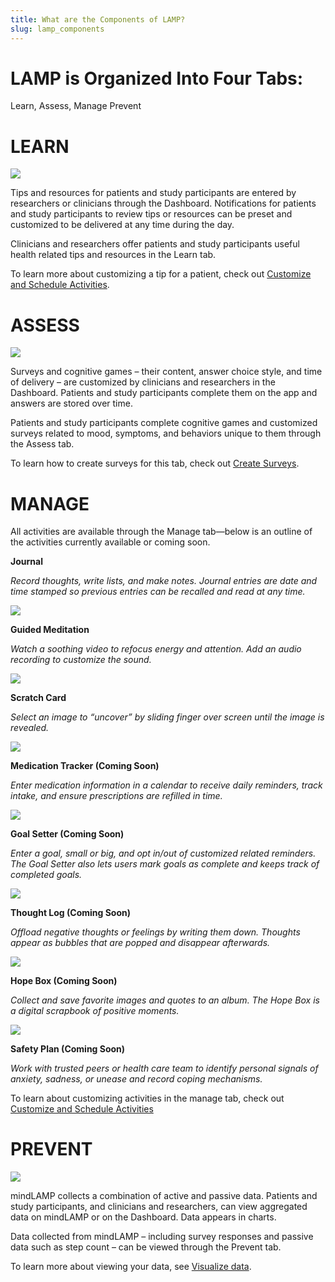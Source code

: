 ```yaml
---
title: What are the Components of LAMP?
slug: lamp_components
---
```


# LAMP is Organized Into Four Tabs: 
Learn, Assess, Manage Prevent

# **LEARN**

![](assets/Untitled_40.png)

Tips and resources for patients and study participants are entered by researchers or clinicians through the Dashboard. Notifications for patients and study participants to review tips or resources can be preset and customized to be delivered at any time during the day.

Clinicians and researchers offer patients and study participants useful health related tips and resources in the Learn tab.

To learn more about customizing a tip for a patient, check out [Customize and Schedule Activities](Activities_Tips,_Surveys,_and_Cognitive_Tests/Customize_and_Schedule_Activities.md).

# **ASSESS**

![](assets/Untitled_41.png)

Surveys and cognitive games – their content, answer choice style, and time of delivery – are customized by clinicians and researchers in the Dashboard. Patients and study participants complete them on the app and answers are stored over time.

Patients and study participants complete cognitive games and customized surveys related to mood, symptoms, and behaviors unique to them through the Assess tab.

To learn how to create surveys for this tab, check out [Create Surveys](Activities_Tips,_Surveys,_and_Cognitive_Tests/Create_Surveys.md).

# **MANAGE**

All activities are available through the Manage tab—below is an outline of the activities currently available or coming soon.

**Journal**

*Record thoughts, write lists, and make notes. Journal entries are date and time stamped so previous entries can be recalled and read at any time.*

![](assets/Untitled_42.png)

**Guided Meditation**

*Watch a soothing video to refocus energy and attention. Add an audio recording to customize the sound.*

![](assets/Untitled_43.png)

**Scratch Card**

*Select an image to “uncover” by sliding finger over screen until the image is revealed.*

![](assets/Untitled_44.png)

**Medication Tracker (Coming Soon)**

*Enter medication information in a calendar to receive daily reminders, track intake, and ensure prescriptions are refilled in time.*

![](assets/Untitled_45.png)

**Goal Setter (Coming Soon)**

*Enter a goal, small or big, and opt in/out of customized related reminders. The Goal Setter also lets users mark goals as complete and keeps track of completed goals.*

![](assets/Untitled_46.png)

**Thought Log (Coming Soon)**

*Offload negative thoughts or feelings by writing them down. Thoughts appear as bubbles that are popped and disappear afterwards.*

![](assets/Untitled_47.png)

**Hope Box (Coming Soon)**

*Collect and save favorite images and quotes to an album. The Hope Box is a digital scrapbook of positive moments.*

![](assets/Untitled_48.png)

**Safety Plan (Coming Soon)**

*Work with trusted peers or health care team to identify personal signals of anxiety, sadness, or unease and record coping mechanisms.*

To learn about customizing activities in the manage tab, check out [Customize and Schedule Activities](Activities_Tips,_Surveys,_and_Cognitive_Tests/Customize_and_Schedule_Activities.md) 

# **PREVENT**

![](assets/Untitled_49.png)

mindLAMP collects a combination of active and passive data. Patients and study participants, and clinicians and researchers, can view aggregated data on mindLAMP or on the Dashboard. Data appears in charts.

Data collected from mindLAMP – including survey responses and passive data such as step count – can be viewed through the Prevent tab.

To learn more about viewing your data, see [Visualize data](Visualize_data.md).
